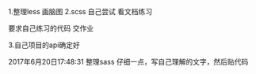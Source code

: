 1.整理less 画脑图
2.scss 自己尝试 看文档练习

要求自己练习的代码 交作业

3.自己项目的api确定好


2017年6月20日17:48:31
整理sass 仔细一点，写自己理解的文字，然后贴代码
